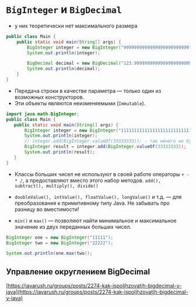 # `BigInteger` и `BigDecimal`

- у них теоретически нет максимального размера
```java
public class Main {
    public static void main(String[] args) {
        BigInteger integer = new BigInteger("9999999999999999999999999"); // можно и больше
        System.out.println(integer);

        BigDecimal decimal = new BigDecimal("123.9999999999999999999999999"); // можно и больше
        System.out.println(decimal);
    }
}
```

- Передача строки в качестве параметра — только один из возможных конструкторов.
- Эти объекты являются неизменяемыми (`Immutable`).

```java
import java.math.BigInteger;
public class Main {
   public static void main(String[] args) {
       BigInteger integer = new BigInteger("1111111111111111111111111111111111");
       System.out.println(integer);
       // integer.add(BigInteger.valueOf(33333333)); - так ничего не будет, Immutable!
       BigInteger result = integer.add(BigInteger.valueOf(33333333));
       System.out.println(result);
   }
}
```

- Классы больших чисел не используют в своей работе операторы `+ - * /`, а предоставляют вместо этого набор методов.
`add(), subtract(), multiply(), divide()`

- `doubleValue(), intValue(), floatValue(), longValue()` и т.д. — для преобразования к примитивному типу Java. Не забывать про разницу во вместимости!
- `min()` и `max()` — позволяют найти минимальное и максимальное значение из двух переданных больших чисел.

```java
BigInteger one = new BigInteger("11111");
BigInteger two = new BigInteger("22222");

System.out.println(one.max(two));
```

## Управление округлением BigDecimal

[https://javarush.ru/groups/posts/2274-kak-ispoljhzovatjh-bigdecimal-v-java](https://javarush.ru/groups/posts/2274-kak-ispoljhzovatjh-bigdecimal-v-java)
